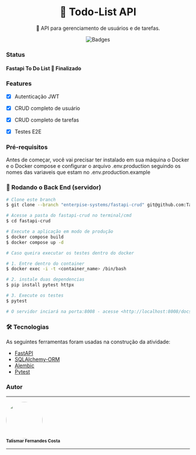 <h1 align="center">
    🔗 Todo-List API</a>
</h1>
<p align="center">🚀 API para  gerenciamento de usuários e de tarefas.</p>

<p align="center">
<img src="https://img.shields.io/badge/FastAPI-TODO_LIST_API-%2300fa?style=for-the-badge&logo=fastapi" alt="Badges"/>
</p>

### Status

<h4> 
	Fastapi To Do List 🚀 Finalizado
</h4>

### Features

- [x] Autenticação JWT
- [x] CRUD completo de usuário
- [x] CRUD completo de tarefas
- [x] Testes E2E


### Pré-requisitos

Antes de começar, você vai precisar ter instalado em sua máquina o Docker e o Docker compose e configurar o arquivo .env.production seguindo os nomes das variaveis que estam no .env.production.example

### 🎲 Rodando o Back End (servidor)

```bash
# Clone este branch
$ git clone --branch "enterpise-systems/fastapi-crud" git@github.com:Talismar/ifrn-ads.git "fastapi-crud"

# Acesse a pasta do fastapi-crud no terminal/cmd
$ cd fastapi-crud

# Execute a aplicação em modo de produção
$ docker compose build
$ docker compose up -d

# Caso queira executar os testes dentro do docker

# 1. Entre dentro do container
$ docker exec -i -t <container_name> /bin/bash 

# 2. instale duas dependencias
$ pip install pytest httpx

# 3. Execute os testes
$ pytest

# O servidor inciará na porta:8008 - acesse <http://localhost:8008/docs> 
```

### 🛠 Tecnologias

As seguintes ferramentas foram usadas na construção da atividade:

- [FastAPI](https://fastapi.tiangolo.com/)
- [SQLAlchemy-ORM](https://www.sqlalchemy.org/)
- [Alembic](https://alembic.sqlalchemy.org/en/latest/)
- [Pytest](https://docs.pytest.org/en)

### Autor
---

 <img style="border-radius: 50%;" src="https://avatars.githubusercontent.com/u/92408845?v=4" width="100px;" alt=""/>
 <br />
 <sub><b>Talismar Fernandes Costa</b></sub>

---
